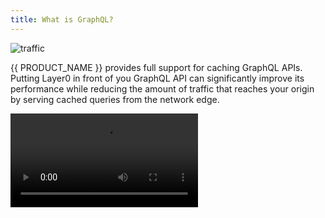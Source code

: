 ```yaml
---
title: What is GraphQL?
---
```


![traffic](/images/graphql/graphql.svg)

{{ PRODUCT_NAME }} provides full support for caching GraphQL APIs. Putting Layer0 in front of you GraphQL API can significantly improve its performance while reducing the amount of traffic that reaches your origin by serving cached queries from the network edge.

<Video src="https://player.vimeo.com/video/691615246"/>

## GraphQL History {/*graphql-history*/}

GraphQL was built in 2012 to support Facebook mobile apps. Facebook open sourced the project in 2015, and in 2018, it was moved to the GraphQL Foundation.

## What is GraphQL? {/*what-is-graphql*/}

GraphQL is a specification that describes the behavior of a GraphQL server. It is a set of guidelines on how requests and responses should be handled like supported protocols, format of the data that can be accepted by the server, format of the response returned by the server, and so on.

GraphQL is not a graph database query language. You can use GraphQL to query data from any number of sources.

GraphQL is unopinionated about:

- The transport layer. It can be used with any available network protocol like TCP, websocket or any other transport layer protocol.
- Databases. You can use it with relational or NoSQL databases.
- Backend languages. Open source projects in a number of popular languages are available.

There are many open-source GraphQL servers that you can incorporate into your web application. We encourage you to investigate and choose your own.

### Data Organization {/*data-organization*/}

Somewhat similar to graphs in mathematics and computer science, GraphQL’s resources are nodes, and relations between resources are edges. GraphQL is organized as types and fields rather than endpoints.

All nodes extend from a root node. For example in an ordering system, a customer might have multiple orders, and each order would have one or more order items. In this case, customer, order, and order items are nodes and are connected by edges:

![traffic](/images/graphql/node-edges-example.png)

### Benefits {/*benefits*/}

GraphQL is strongly and statically typed, providing the following advantages:

- Results are predictable, and queries are self-documenting.
- Because of its typing capabilities, GraphQL easily lends itself to code completion popups in an IDE, enhancing the developer experience.

GraphQL is efficient and yields the following benefits:

- It is designed to overcome the “not enough data returned (multiple round trips to the server)” and “too much data returned (n+1)” problems that often accompany REST APIs. If you use a REST API, you often have to make multiple requests to get the data you want. Also REST APIs often return more data than you need, increasing bandwidth, response time, and forcing you to parse large datasets for the desired content.
- GraphQL reduces the need for client-side error-handling and retry logic.

### Architecture {/*architecture*/}

A GraphQL client device makes HTTP POST requests to the GraphQL server.

![traffic](/images/graphql/graphql_arch.png)

The preceding figure shows a simplistic architecture. In reality other designs are possible, such as integrating a server with existing legacy systems.

When a GraphQL server receives a query, the server parses the requested payload and returns needed data.

## GraphQL Operations {/*graphql-operations*/}

GraphQL supports the following operations:

- **Query** operations are read-only, similar to GET operations in REST.
- **Mutation** operations create, modify, and delete data; similar to POST, PUT, and DELETE in REST.
- **Subscriptions** observe event(s) and send data when an event occurs. With a subscription, your client application keeps a connection to the GraphQL server open. Subscriptions are generally used to notify your client in real time about changes to back-end data, such as the creation of a new object or updates to an important field.

Query and mutation operations also extend from a root node.

## GraphQL Types {/*graphql-types*/}

GraphQL supports the following built-in scalar types:

- Int: A signed 32‐bit integer.
- Float: A signed double-precision floating-point value.
- String: A UTF‐8 character sequence.
- Boolean: true or false.
- ID: A unique identifier, often used to refetch an object or as the key for a cache.

GraphQL also supports programmer-defined objects, usually data resources.

**NOTE:** Query and Mutation operations are types.

## GraphQL Schemas {/*graphql-schemas*/}

Schemas define your application’s resources, the relationships between resources, and the operations that are allowed on the resources. Resources and operations are types. Schemas are also used to validate queries and mutations on your data. If the query or mutation structure matches the schema, the operation is executed.

For example, in an app where you maintain customers, you would have a `Customer` type and query operation types such as `getAllCustomers`and `getCustomerById`. You would also have mutation types like `createCustomer` and `deleteCustomer`. Operation types are somewhat like function prototypes; they simply define input and output. The function implementations are defined in [Resolvers](##Resolvers).

## Resolvers {/*resolvers*/}

Resolvers are the actual functions that perform the operations defined in the schema and contain procedural code. There is a one-to-one relationship between operations and resolvers.

## Schema and Resolver Examples {/*schema-and-resolver-examples*/}

The examples in this section are modeled using Express (a Node.js web framework) and JavaScript.

### Schemas {/*schemas*/}

Going back to our Customer example, let’s say that each customer has a name, address, city, country, and id. You could model the `Customer` resource and related operations as follows.

```graphql
type Customer {
  name: String!
	address: String!
	city: String!
	country: String!
	id: ID!
}

#Get all customers
type Query {
	getAllCustomers: [Customer!]!
}

#Get one customer
type Query {
	getCustomerById(id: ID!): Customer!
}
```

Notice the following about this example:

- The exclamation point `!` is the “required” or “not null” operator and indicates that an attribute is required when submitting a request, and is guaranteed to be returned by the server.
- Parameters are enclosed in parentheses; operations with no parameters lack parentheses.
- The colon following a function name indicates the return type.
- Square brackets `[]` are array notation and indicate a list. In the example, `getAllCustomers` returns a list of `Customer` resources.
- The Customer resource and its operations are both defined with the type keyword, signifying that they are types.

### Resolvers {/*resolvers*/}

Using the Customer example, the resolvers might look like this:

```js
const resolvers = {
  Query: {
    getAllCustomers() {
      return custs
    },
  },
  Query: {
    getCustomerById(obj, args) {
      let thisCust = custs.find(elt => elt.id === args.id)
      return thisCust
    },
  },
}
```

Notice the following about this example:

- The function names in the resolvers match the names in the schemas.
- The variable `custs` is an array of Customer resources. We’re using it instead of say, database query results for simplicity.
- The `obj` parameter is for a more advanced discussion of GraphQL.

## Query Structure {/*query-structure*/}

Queries can be quite complex with multiple nested queries and variables, but we will keep our example simple.

Queries begin with the query keyword followed by a resource name, followed by a list of fields you want to see.

### Query with No Parameters {/*query-with-no-parameters*/}

Assume that you want to get the name and address of all customers. Your query would look like this:

```graphql
getAllCustomers {
    name
    address
}
```

Notice the following about this example:

- The query is self-documenting, clearing showing that you want to retrieve all customers and that you want only name and address.
- Parentheses are not required after `getAllCustomers`.
- The list of fields is customizable; you include just the fields you want.

### Query with a Parameter {/*query-with-a-parameter*/}

Now assume that you want to get the name and address of the customer with id `01224950`. Your query would look like this:

```graphql
getCustomerById(id: “2210194”) {
  name
  address
}
```

Notice the following about this example:

- The parameter name `id` matches the parameter name on the `Customer` type.
- Again, the list of fields is customizable; you include just the fields you want.

## Additional GraphQL Capabilities {/*additional-graphql-capabilities*/}

This topic has presented a high-level view of GraphQL. GraphQL contains many more capabilities among which are the use of the following:

- aliases
- fragments
- variables
- interfaces
- enums
- unions
- input fields

See the [GraphQL Learning Web Site](https://graphql.org/learn/) website for more information.
